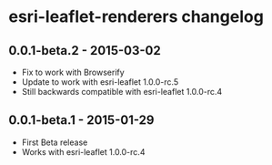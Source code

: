 # esri-leaflet-renderers changelog

## 0.0.1-beta.2 - 2015-03-02
* Fix to work with Browserify
* Update to work with esri-leaflet 1.0.0-rc.5
* Still backwards compatible with esri-leaflet 1.0.0-rc.4

## 0.0.1-beta.1 - 2015-01-29
* First Beta release
* Works with esri-leaflet 1.0.0-rc.4

